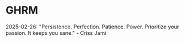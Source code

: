 # GHRM

2025-02-26: "Persistence. Perfection. Patience. Power. Prioritize your passion. It keeps you sane." - Criss Jami
